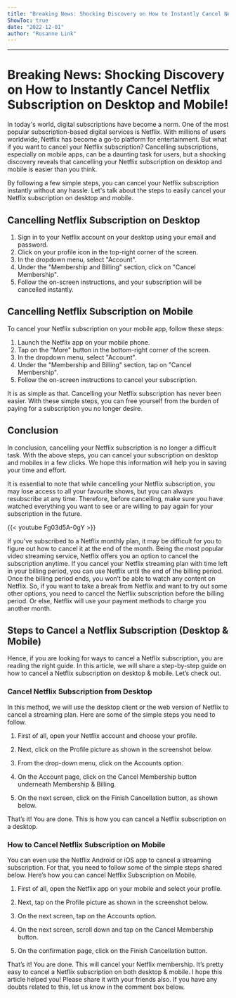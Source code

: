 ```yaml
---
title: "Breaking News: Shocking Discovery on How to Instantly Cancel Netflix Subscription on Desktop and Mobile!"
ShowToc: true 
date: "2022-12-01"
author: "Rosanne Link"
---
```

*****
# Breaking News: Shocking Discovery on How to Instantly Cancel Netflix Subscription on Desktop and Mobile!

In today's world, digital subscriptions have become a norm. One of the most popular subscription-based digital services is Netflix. With millions of users worldwide, Netflix has become a go-to platform for entertainment. But what if you want to cancel your Netflix subscription? Cancelling subscriptions, especially on mobile apps, can be a daunting task for users, but a shocking discovery reveals that cancelling your Netflix subscription on desktop and mobile is easier than you think.

By following a few simple steps, you can cancel your Netflix subscription instantly without any hassle. Let's talk about the steps to easily cancel your Netflix subscription on desktop and mobile.

## Cancelling Netflix Subscription on Desktop

1. Sign in to your Netflix account on your desktop using your email and password.
2. Click on your profile icon in the top-right corner of the screen.
3. In the dropdown menu, select "Account".
4. Under the "Membership and Billing" section, click on "Cancel Membership".
5. Follow the on-screen instructions, and your subscription will be cancelled instantly.

## Cancelling Netflix Subscription on Mobile

To cancel your Netflix subscription on your mobile app, follow these steps:

1. Launch the Netflix app on your mobile phone.
2. Tap on the "More" button in the bottom-right corner of the screen.
3. In the dropdown menu, select "Account".
4. Under the "Membership and Billing" section, tap on "Cancel Membership".
5. Follow the on-screen instructions to cancel your subscription.

It is as simple as that. Cancelling your Netflix subscription has never been easier. With these simple steps, you can free yourself from the burden of paying for a subscription you no longer desire.

## Conclusion

In conclusion, cancelling your Netflix subscription is no longer a difficult task. With the above steps, you can cancel your subscription on desktop and mobiles in a few clicks. We hope this information will help you in saving your time and effort.

It is essential to note that while cancelling your Netflix subscription, you may lose access to all your favourite shows, but you can always resubscribe at any time. Therefore, before cancelling, make sure you have watched everything you want to see or are willing to pay again for your subscription in the future.

{{< youtube Fg03d5A-0gY >}} 



If you’ve subscribed to a Netflix monthly plan, it may be difficult for you to figure out how to cancel it at the end of the month. Being the most popular video streaming service, Netflix offers you an option to cancel the subscription anytime.
If you cancel your Netflix streaming plan with time left in your billing period, you can use Netflix until the end of the billing period. Once the billing period ends, you won’t be able to watch any content on Netflix.
So, if you want to take a break from Netflix and want to try out some other options, you need to cancel the Netflix subscription before the billing period. Or else, Netflix will use your payment methods to charge you another month.

 
## Steps to Cancel a Netflix Subscription (Desktop & Mobile)


Hence, if you are looking for ways to cancel a Netflix subscription, you are reading the right guide. In this article, we will share a step-by-step guide on how to cancel a Netflix subscription on desktop & mobile. Let’s check out.

 
### Cancel Netflix Subscription from Desktop


In this method, we will use the desktop client or the web version of Netflix to cancel a streaming plan. Here are some of the simple steps you need to follow.
1. First of all, open your Netflix account and choose your profile.

2. Next, click on the Profile picture as shown in the screenshot below.

3. From the drop-down menu, click on the Accounts option.

4. On the Account page, click on the Cancel Membership button underneath Membership & Billing.

5. On the next screen, click on the Finish Cancellation button, as shown below.

That’s it! You are done. This is how you can cancel a Netflix subscription on a desktop.

 
### How to Cancel Netflix Subscription on Mobile


You can even use the Netflix Android or iOS app to cancel a streaming subscription. For that, you need to follow some of the simple steps shared below. Here’s how you can cancel Netflix Subscription on Mobile.
1. First of all, open the Netflix app on your mobile and select your profile.

2. Next, tap on the Profile picture as shown in the screenshot below.

3. On the next screen, tap on the Accounts option.

4. On the next screen, scroll down and tap on the Cancel Membership button.

5. On the confirmation page, click on the Finish Cancellation button.

That’s it! You are done. This will cancel your Netflix membership.
It’s pretty easy to cancel a Netflix subscription on both desktop & mobile. I hope this article helped you! Please share it with your friends also. If you have any doubts related to this, let us know in the comment box below.




